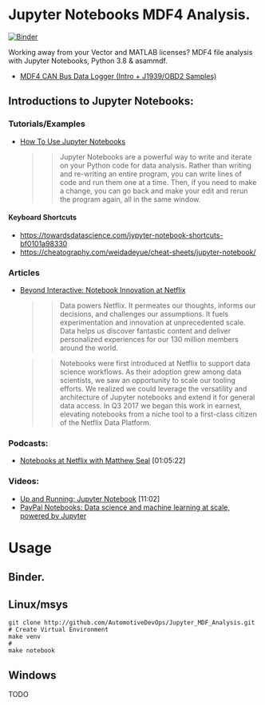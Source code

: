 # Jupyter Notebooks MDF4 Analysis.

[![Binder](https://mybinder.org/badge_logo.svg)](https://mybinder.org/v2/gh/AutomotiveDevOps/Jupyter_MDF_Analysis/master?filepath=01_QuickStart.ipynb)

Working away from your Vector and MATLAB licenses? MDF4 file analysis with Jupyter Notebooks, Python 3.8 & asammdf.

- [MDF4 CAN Bus Data Logger (Intro + J1939/OBD2 Samples)](https://www.csselectronics.com/screen/page/mdf4-measurement-data-format/language/en)

## Introductions to Jupyter Notebooks:

### Tutorials/Examples

- [How To Use Jupyter Notebooks](https://www.codecademy.com/articles/how-to-use-jupyter-notebooks)

  >> Jupyter Notebooks are a powerful way to write and iterate on your Python code for data analysis. Rather than writing and re-writing an entire program, you can write lines of code and run them one at a time. Then, if you need to make a change, you can go back and make your edit and rerun the program again, all in the same window.
  
#### Keyboard Shortcuts

- https://towardsdatascience.com/jypyter-notebook-shortcuts-bf0101a98330
- https://cheatography.com/weidadeyue/cheat-sheets/jupyter-notebook/


### Articles

- [Beyond Interactive: Notebook Innovation at Netflix](https://towardsdatascience.com/polynote-the-new-jupyter-c7696a321b09)

  >> Data powers Netflix. It permeates our thoughts, informs our decisions, and challenges our assumptions. It fuels experimentation and innovation at unprecedented scale. Data helps us discover fantastic content and deliver personalized experiences for our 130 million members around the world.

  >> Notebooks were first introduced at Netflix to support data science workflows. As their adoption grew among data scientists, we saw an opportunity to scale our tooling efforts. We realized we could leverage the versatility and architecture of Jupyter notebooks and extend it for general data access. In Q3 2017 we began this work in earnest, elevating notebooks from a niche tool to a first-class citizen of the Netflix Data Platform.

### Podcasts:

- [Notebooks at Netflix with Matthew Seal](https://softwareengineeringdaily.com/2019/01/15/notebooks-at-netflix-with-matthew-seal/) [01:05:22]

### Videos:

- [Up and Running: Jupyter Notebook](https://youtu.be/oJ6z02N0Te0) [11:02]
- [PayPal Notebooks: Data science and machine learning at scale, powered by Jupyter](https://youtu.be/KVGrACWVUgE)

# Usage

## Binder.

## Linux/msys

    git clone http://github.com/AutomotiveDevOps/Jupyter_MDF_Analysis.git
    # Create Virtual Environment
    make venv
    # 
    make notebook


## Windows 

TODO
